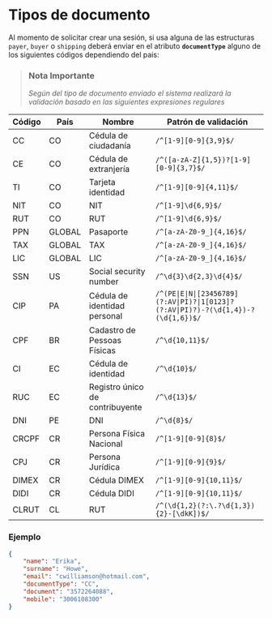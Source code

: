 # Tipos de documento

Al momento de solicitar crear una sesión, si usa alguna de las estructuras `payer`, `buyer` o `shipping` deberá enviar en el atributo **`documentType`** alguno de los siguientes códigos  dependiendo del pais:


<!-- theme: warning -->
> ### Nota Importante
>
> *Según  del tipo de documento enviado el sistema realizará la validación basado en las siguientes expresiones regulares*


Código | País | Nombre | Patrón de validación
---------|----------|---------|---------
CC | CO | Cédula de ciudadanía | `/^[1-9][0-9]{3,9}$/`
CE | CO | Cédula de extranjería | `/^([a-zA-Z]{1,5})?[1-9][0-9]{3,7}$/`
TI | CO | Tarjeta identidad | `/^[1-9][0-9]{4,11}$/`
NIT | CO | NIT | `/^[1-9]\d{6,9}$/`
RUT | CO | RUT | `/^[1-9]\d{6,9}$/`
PPN | GLOBAL | Pasaporte | `/^[a-zA-Z0-9_]{4,16}$/`
TAX | GLOBAL | TAX | `/^[a-zA-Z0-9_]{4,16}$/`
LIC | GLOBAL | LIC | `/^[a-zA-Z0-9_]{4,16}$/`
SSN | US | Social security number | `/^\d{3}\d{2,3}\d{4}$/`
CIP | PA | Cédula de identidad personal | `/^(PE\|E\|N\|[23456789](?:AV\|PI)?\|1[0123]?(?:AV\|PI)?)-?(\d{1,4})-?(\d{1,6})$/`
CPF | BR | Cadastro de Pessoas Físicas | `/^\d{10,11}$/`
CI | EC | Cédula de identidad | `/^\d{10}$/`
RUC | EC | Registro único de contribuyente | `/^\d{13}$/`
DNI | PE | DNI | `/^\d{8}$/`
CRCPF | CR | Persona Física Nacional | `/^[1-9][0-9]{8}$/`
CPJ | CR | Persona Jurídica | `/^[1-9][0-9]{9}$/`
DIMEX | CR | Cédula DIMEX | `/^[1-9][0-9]{10,11}$/`
DIDI | CR | Cédula DIDI | `/^[1-9][0-9]{10,11}$/`
CLRUT | CL | RUT | `/^(\d{1,2}(?:\.?\d{1,3}){2}-[\dkK])$/`

### Ejemplo

```json
{
    "name": "Erika",
    "surname": "Howe",
    "email": "cwilliamson@hotmail.com",
    "documentType": "CC",
    "document": "3572264088",
    "mobile": "3006108300"
}
```